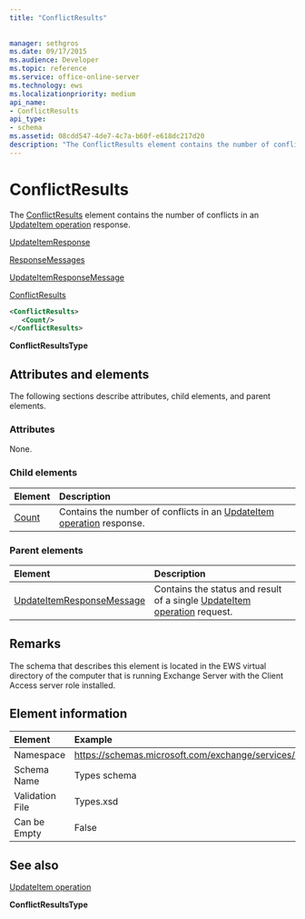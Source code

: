 ```yaml
---
title: "ConflictResults"
 
 
manager: sethgros
ms.date: 09/17/2015
ms.audience: Developer
ms.topic: reference
ms.service: office-online-server
ms.technology: ews
ms.localizationpriority: medium
api_name:
- ConflictResults
api_type:
- schema
ms.assetid: 08cdd547-4de7-4c7a-b60f-e618dc217d20
description: "The ConflictResults element contains the number of conflicts in an UpdateItem operation response."
---
```


# ConflictResults

The [ConflictResults](conflictresults.md) element contains the number of conflicts in an [UpdateItem operation](updateitem-operation.md) response. 
  
[UpdateItemResponse](updateitemresponse.md)
  
[ResponseMessages](responsemessages.md)
  
[UpdateItemResponseMessage](updateitemresponsemessage.md)
  
[ConflictResults](conflictresults.md)
  
```xml
<ConflictResults>
   <Count/>
</ConflictResults>
```

 **ConflictResultsType**
## Attributes and elements

The following sections describe attributes, child elements, and parent elements.
  
### Attributes

None.
  
### Child elements

|**Element**|**Description**|
|:-----|:-----|
|[Count](count.md) <br/> |Contains the number of conflicts in an [UpdateItem operation](updateitem-operation.md) response.  <br/> |
   
### Parent elements

|**Element**|**Description**|
|:-----|:-----|
|[UpdateItemResponseMessage](updateitemresponsemessage.md) <br/> |Contains the status and result of a single [UpdateItem operation](updateitem-operation.md) request.  <br/> |
   
## Remarks

The schema that describes this element is located in the EWS virtual directory of the computer that is running Exchange Server with the Client Access server role installed.
  
## Element information

| Element | Example |
|:-----|:-----|
|Namespace  <br/> |https://schemas.microsoft.com/exchange/services/2006/types  <br/> |
|Schema Name  <br/> |Types schema  <br/> |
|Validation File  <br/> |Types.xsd  <br/> |
|Can be Empty  <br/> |False  <br/> |
   
## See also



[UpdateItem operation](updateitem-operation.md)
  
 **ConflictResultsType**

